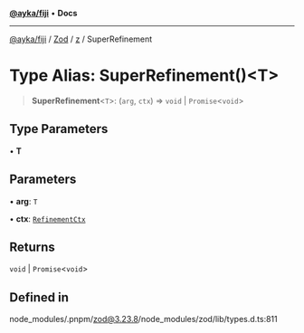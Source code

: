 [**@ayka/fiji**](../../../../../README.md) • **Docs**

***

[@ayka/fiji](../../../../../globals.md) / [Zod](../../../README.md) / [z](../README.md) / SuperRefinement

# Type Alias: SuperRefinement()\<T\>

> **SuperRefinement**\<`T`\>: (`arg`, `ctx`) => `void` \| `Promise`\<`void`\>

## Type Parameters

• **T**

## Parameters

• **arg**: `T`

• **ctx**: [`RefinementCtx`](../interfaces/RefinementCtx.md)

## Returns

`void` \| `Promise`\<`void`\>

## Defined in

node\_modules/.pnpm/zod@3.23.8/node\_modules/zod/lib/types.d.ts:811
